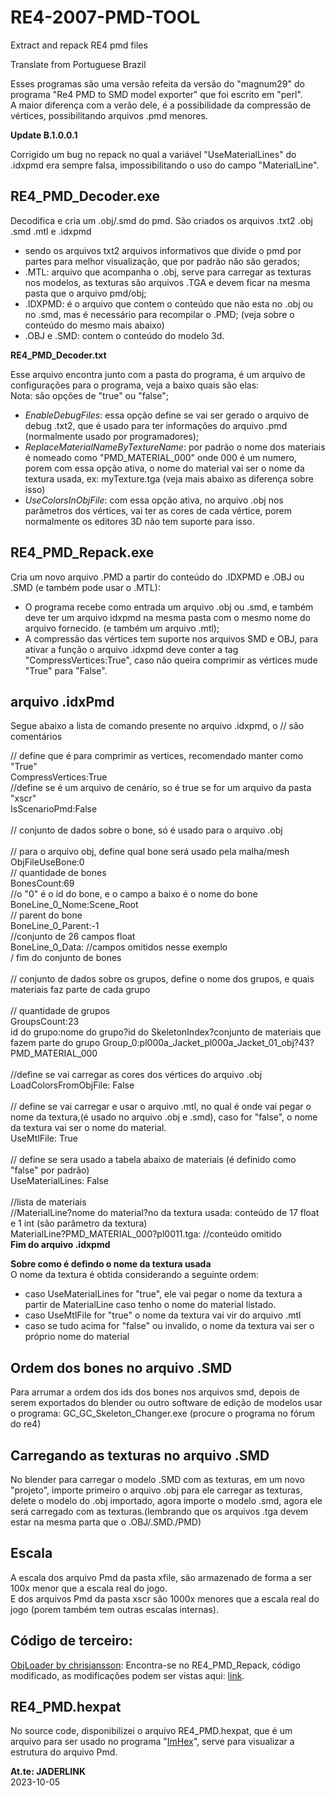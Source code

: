# RE4-2007-PMD-TOOL
Extract and repack RE4 pmd files

Translate from Portuguese Brazil

Esses programas são uma versão refeita da versão do "magnum29" do programa "Re4 PMD to SMD model exporter" que foi escrito em "perl".
<br> A maior diferença com a verão dele, é a possibilidade da compressão de vértices, possibilitando arquivos .pmd menores.

**Update B.1.0.0.1**

Corrigido um bug no repack no qual a variável "UseMaterialLines" do .idxpmd era sempre falsa, impossibilitando o uso do campo "MaterialLine".


 ## RE4_PMD_Decoder.exe

 Decodifica e cria um .obj/.smd do pmd. São criados os arquivos .txt2 .obj .smd .mtl e .idxpmd

 * sendo os arquivos txt2 arquivos informativos que divide o pmd por partes para melhor visualização, que por padrão não são gerados;
 * .MTL: arquivo que acompanha o .obj, serve para carregar as texturas nos modelos, as texturas são arquivos .TGA e devem ficar na mesma pasta que o arquivo pmd/obj;
 * .IDXPMD: é o arquivo que contem o conteúdo que não esta no .obj ou no .smd, mas é necessário para recompilar o .PMD; (veja sobre o conteúdo do mesmo mais abaixo)
 * .OBJ e .SMD: contem o conteúdo do modelo 3d.

 **RE4_PMD_Decoder.txt**

 Esse arquivo encontra junto com a pasta do programa, é um arquivo de configurações para o programa, veja a baixo quais são elas:
 <br>Nota: são opções de "true" ou "false";

 * _EnableDebugFiles_: essa opção define se vai ser gerado o arquivo de debug .txt2, que é usado para ter informações do arquivo .pmd (normalmente usado por programadores);
 * _ReplaceMaterialNameByTextureName_: por padrão o nome dos materiais é nomeado como "PMD_MATERIAL_000" onde 000 é um numero, porem com essa opção ativa, o nome do material vai ser o nome da textura usada, ex: myTexture.tga
 (veja mais abaixo as diferença sobre isso)
 * _UseColorsInObjFile_: com essa opção ativa, no arquivo .obj nos parâmetros dos vértices, vai ter as cores de cada vértice, porem normalmente os editores 3D não tem suporte para isso.

## RE4_PMD_Repack.exe

Cria um novo arquivo .PMD a partir do conteúdo do .IDXPMD e .OBJ ou .SMD (e também pode usar o .MTL):

* O programa recebe como entrada um arquivo .obj ou .smd, e também deve ter um arquivo idxpmd na mesma pasta com o mesmo nome do arquivo fornecido. (e também um arquivo .mtl);
* A compressão das vértices tem suporte nos arquivos SMD e OBJ, para ativar a função o arquivo .idxpmd deve conter a tag "CompressVertices:True", caso não queira comprimir as vértices mude "True" para "False".


 ## arquivo .idxPmd

Segue abaixo a lista de comando presente no arquivo .idxpmd, o // são comentários

// define que é para comprimir as vertices, recomendado manter como "True"
<br>CompressVertices:True
<br>//define se é um arquivo de cenário, so é true se for um arquivo da pasta "xscr"
<br>IsScenarioPmd:False
<br>
<br>// conjunto de dados sobre o bone, só é usado para o arquivo .obj
<br>
<br>// para o arquivo obj, define qual bone será usado pela malha/mesh
<br>ObjFileUseBone:0
<br>// quantidade de bones
<br>BonesCount:69
<br>//o "0" é o id do bone, e o campo a baixo é o nome do bone
<br>BoneLine_0_Nome:Scene_Root
<br>// parent do bone
<br>BoneLine_0_Parent:-1
<br>//conjunto de 26 campos float
<br>BoneLine_0_Data: //campos omitidos nesse exemplo
<br>/ fim do conjunto de bones
<br>
<br>// conjunto de dados sobre os grupos, define o nome dos grupos, e quais materiais faz parte de cada grupo
<br>
<br>// quantidade de grupos
<br>GroupsCount:23
<br>id do grupo:nome do grupo?id do SkeletonIndex?conjunto de materiais que fazem parte do grupo
Group_0:pl000a_Jacket_pl000a_Jacket_01_obj?43?PMD_MATERIAL_000
<br>
<br> //define se vai carregar as cores dos vértices do arquivo .obj
<br> LoadColorsFromObjFile: False
<br>
<br>// define se vai carregar e usar o arquivo .mtl, no qual é onde vai pegar o nome da textura,(é usado no arquivo .obj e .smd), caso for "false", o nome da textura vai ser o nome do material.
<br>UseMtlFile: True
<br>
<br>// define se sera usado a tabela abaixo de materiais (é definido como "false" por padrão)
<br>UseMaterialLines: False
<br>
<br>//lista de materiais
<br>//MaterialLine?nome do material?no da textura usada: conteúdo de 17 float e 1 int (são parâmetro da textura)
<br>MaterialLine?PMD_MATERIAL_000?pl0011.tga: //conteúdo omitido
<br> **Fim do arquivo .idxpmd**

**Sobre como é defindo o nome da textura usada**
<br>O nome da textura é obtida considerando a seguinte ordem:
* caso UseMaterialLines for "true", ele vai pegar o nome da textura a partir de MaterialLine caso tenho o nome do material listado.
* caso UseMtlFile for "true" o nome da textura vai vir do arquivo .mtl
* caso se tudo acima for "false" ou invalido, o nome da textura vai ser o próprio nome do material

## Ordem dos bones no arquivo .SMD
Para arrumar a ordem dos ids dos bones nos arquivos smd, depois de serem exportados do blender ou outro software de edição de modelos usar o programa: GC_GC_Skeleton_Changer.exe (procure o programa no fórum do re4)

## Carregando as texturas no arquivo .SMD
No blender para carregar o modelo .SMD com as texturas, em um novo "projeto", importe primeiro o arquivo .obj para ele carregar as texturas, delete o modelo do .obj importado, agora importe o modelo .smd, agora ele será carregado com as texturas.(lembrando que os arquivos .tga devem estar na mesma parta que o .OBJ/.SMD./PMD)

## Escala
A escala dos arquivo Pmd da pasta xfile, são armazenado de forma a ser 100x menor que a escala real do jogo.
<br> E dos arquivos Pmd da pasta xscr são 1000x menores que a escala real do jogo (porem também tem outras escalas internas).

## Código de terceiro:

[ObjLoader by chrisjansson](https://github.com/chrisjansson/ObjLoader):
Encontra-se no RE4_PMD_Repack, código modificado, as modificações podem ser vistas aqui: [link](https://github.com/JADERLINK/ObjLoader).

## RE4_PMD.hexpat
No source code, disponibilizei o arquivo RE4_PMD.hexpat, que é um arquivo para ser usado no programa "[ImHex](https://imhex.werwolv.net/)", serve para visualizar a estrutura do arquivo Pmd.

**At.te: JADERLINK**
<br>2023-10-05
